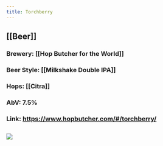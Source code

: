 ```yaml
---
title: Torchberry
---
```


## [[Beer]]
### Brewery: [[Hop Butcher for the World]]

### Beer Style: [[Milkshake Double IPA]]

### Hops: [[Citra]]

### AbV: 7.5%

### Link: https://www.hopbutcher.com/#/torchberry/

## ![](https://images.squarespace-cdn.com/content/v1/56898fcb05f8e23aa28e30e5/1590685380538-SJCRM8Y3ASVGHBQVZMGR/ke17ZwdGBToddI8pDm48kH5e5AbZ69pvYODqctUP6pt7gQa3H78H3Y0txjaiv_0fDoOvxcdMmMKkDsyUqMSsMWxHk725yiiHCCLfrh8O1z5QHyNOqBUUEtDDsRWrJLTmmzJBBHkqvGAibxByi2-xi3Pvk8W2C7VzWk7QFq0HyqnQS3b2pqlH_miAKj15V_QX/Torchberry-Square-File.jpg?format=1500w)
